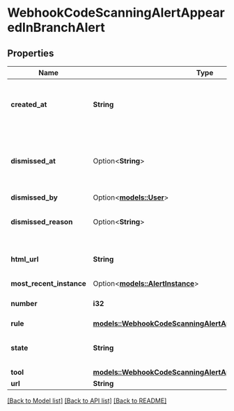 # WebhookCodeScanningAlertAppearedInBranchAlert

## Properties

Name | Type | Description | Notes
------------ | ------------- | ------------- | -------------
**created_at** | **String** | The time that the alert was created in ISO 8601 format: `YYYY-MM-DDTHH:MM:SSZ.` | 
**dismissed_at** | Option<**String**> | The time that the alert was dismissed in ISO 8601 format: `YYYY-MM-DDTHH:MM:SSZ`. | 
**dismissed_by** | Option<[**models::User**](User.md)> |  | 
**dismissed_reason** | Option<**String**> | The reason for dismissing or closing the alert. | 
**html_url** | **String** | The GitHub URL of the alert resource. | 
**most_recent_instance** | Option<[**models::AlertInstance**](Alert_Instance.md)> |  | [optional]
**number** | **i32** | The code scanning alert number. | 
**rule** | [**models::WebhookCodeScanningAlertAppearedInBranchAlertRule**](webhook_code_scanning_alert_appeared_in_branch_alert_rule.md) |  | 
**state** | **String** | State of a code scanning alert. | 
**tool** | [**models::WebhookCodeScanningAlertAppearedInBranchAlertTool**](webhook_code_scanning_alert_appeared_in_branch_alert_tool.md) |  | 
**url** | **String** |  | 

[[Back to Model list]](../README.md#documentation-for-models) [[Back to API list]](../README.md#documentation-for-api-endpoints) [[Back to README]](../README.md)


